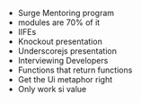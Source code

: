 * Surge Mentoring program
* modules are 70% of it
* IIFEs
* Knockout presentation
* Underscorejs presentation
* Interviewing Developers
* Functions that return functions
* Get the Ui metaphor right
* Only work si value
